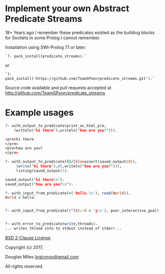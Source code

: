 # Implement your own Abstract Predicate Streams

18+ Years ago I remember these predicates existed as the building 
blocks for Sockets in some Prolog I cannot remember.


Installation using SWI-Prolog 7.1 or later:

    `?- pack_install(predicate_streams).`

  or

    `?- pack_install('https://github.com/TeamSPoon/predicate_streams.git').`



Source code available and pull requests accepted at http://github.com/TeamSPoon/predicate_streams

# Example usages

```prolog
?- with_output_to_predicate(print_as_html_pre,
    (writeln("hi there"),writeln("how are you?"))).

<pre>hi there
</pre>
<pre>how are you?
</pre>
```

```prolog
?- with_output_to_predicate({}/[X]>>assert(saved_output(X)),
     (write("hi there"),nl,writeln("how are you?"))),
     listing(saved_output/1).

saved_output("hi there\n").
saved_output("how are you?\n").
```

```prolog
?- with_input_from_predicate(=('hello.\n'), read(World)).
World = hello.
```

```prolog

?- with_input_from_predicate((^(X):-X = 'y\n'), poor_interactive_goal).

```

```prolog

?- with_error_to_predicate(write,threads).
... writes thread info to stdout instead of stderr...

```

[BSD 2-Clause License](LICENSE.md)

Copyright (c) 2017,

Douglas Miles <logicmoo@gmail.com>

All rights reserved.

